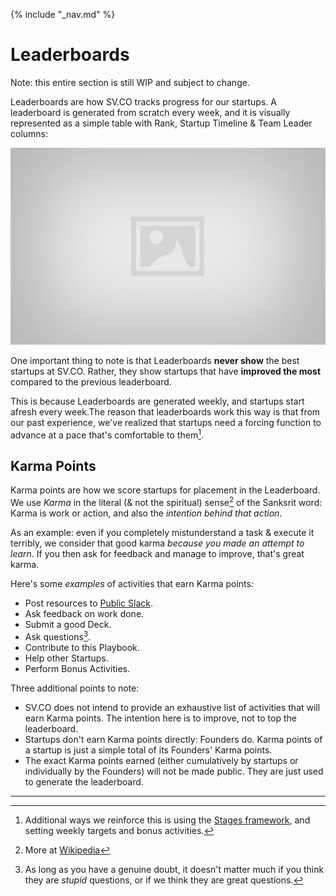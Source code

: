 {% include "_nav.md" %}

# Leaderboards

Note: this entire section is still WIP and subject to change.

Leaderboards are how SV.CO tracks progress for our startups. A leaderboard is generated from scratch every week, and it is visually represented as a simple table with Rank, Startup Timeline & Team Leader columns:

![Placeholder image for sample Leaderboard](images/placeholder.jpg)

One important thing to note is that Leaderboards **never show** the best startups at SV.CO. Rather, they show startups that have **improved the most** compared to the previous leaderboard.

This is because Leaderboards are generated weekly, and startups start afresh every week.The reason that leaderboards work this way is that from our past experience, we've realized that startups need a forcing function to advance at a pace that's comfortable to them[^1].

## Karma Points

Karma points are how we score startups for placement in the Leaderboard. We use *Karma* in the literal (& not the spiritual) sense[^2]  of the Sanksrit word: Karma is work or action, and also the *intention behind that action*.

As an example: even if you completely mistunderstand a task & execute it terribly, we consider that good karma *because you made an attempt to learn*. If you then ask for feedback and manage to improve, that's great karma.

Here's some *examples* of activities that earn Karma points:

* Post resources to [Public Slack](1.2-slack.md).
* Ask feedback on work done.
* Submit a good Deck.
* Ask questions[^3].
* Contribute to this Playbook.
* Help other Startups.
* Perform Bonus Activities.

Three additional points to note:

* SV.CO does not intend to provide an exhaustive list of activities that will earn Karma points. The intention here is to improve, not to top the leaderboard.
* Startups don't earn Karma points directly: Founders do. Karma points of a startup is just a simple total of its Founders' Karma points.
* The exact Karma points earned (either cumulatively by startups or individually by the Founders) will not be made public. They are just used to generate the leaderboard.



---
[^1]: Additional ways we reinforce this is using the [Stages framework](5-startup-stages.md), and setting weekly targets and bonus activities.
[^2]: More at [Wikipedia](https://en.wikipedia.org/wiki/Karma)
[^3]: As long as you have a genuine doubt, it doesn't matter much if you think they are *stupid* questions, or if we think they are great questions.